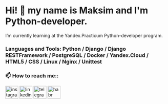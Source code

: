 # Hi! 👋 my name is Maksim and I'm Python-developer.

I’m currently learning at the Yandex.Practicum Python-developer program.

### Languages and Tools:  Python / Django / Django RESTFramework / PostgreSQL / Docker / Yandex.Cloud / HTML5 / CSS / Linux / Nginx / Unittest

### 📫 How to reach me::
[<img src='https://cdn.jsdelivr.net/npm/simple-icons@3.0.1/icons/instagram.svg' alt='instagram' height='40'>](https://www.instagram.com/maxim_zahm)
[<img src='https://cdn.jsdelivr.net/npm/simple-icons@3.0.1/icons/linkedin.svg' alt='linkedin' height='40'>](https://www.linkedin.com/in/maxim-zamyatin-825443101)
[<img src='https://cdn.jsdelivr.net/npm/simple-icons@3.0.1/icons/telegram.svg' alt='telegram' height='40'>](http://t-do.ru/maksim_zahm)
[<img src='https://cdn.jsdelivr.net/npm/simple-icons@3.0.1/icons/habr.svg' alt='habr' height='40'>](https://career.habr.com/mzahm)
